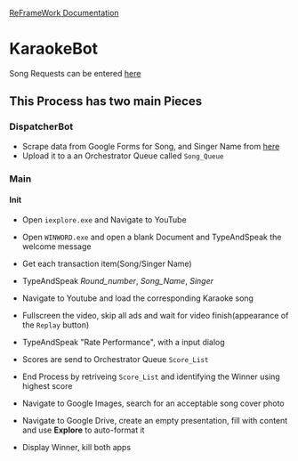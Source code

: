 
[ReFrameWork Documentation](https://github.com/UiPath/ReFrameWork/blob/master/Documentation/REFramework%20documentation.pdf)

# KaraokeBot

Song Requests can be entered [here](https://forms.gle/KGRwkUqnQywJEXmi9)

## This Process has two main Pieces

### DispatcherBot
- Scrape data from Google Forms for Song, and Singer Name from [here](https://docs.google.com/forms/d/1a07MoJb2u9udNp5TFb_uP-d0ocRSelcYF0muXCBiKSM/edit?usp=sharing)
- Upload it to a an Orchestrator Queue called `Song_Queue`


### Main

#### Init

- Open `iexplore.exe` and Navigate to YouTube
- Open `WINWORD.exe` and open a blank Document and TypeAndSpeak the welcome message

- Get each transaction item(Song/Singer Name)

- TypeAndSpeak *Round_number*, *Song_Name*, *Singer*
- Navigate to Youtube and load the corresponding Karaoke song
- Fullscreen the video, skip all ads and wait for video finish(appearance of the `Replay` button)

- TypeAndSpeak "Rate Performance", with a input dialog
- Scores are send to Orchestrator Queue `Score_List`

- End Process by retriveing `Score_List` and identifying the Winner using highest score
- Navigate to Google Images, search for an acceptable song cover photo
- Navigate to Google Drive, create an empty presentation, fill with content and use **Explore** to auto-format it

- Display Winner, kill both apps
